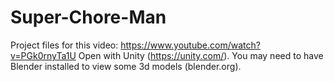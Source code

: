 # Super-Chore-Man

Project files for this video: https://www.youtube.com/watch?v=PGk0rnyTa1U
Open with Unity (https://unity.com/). You may need to have Blender installed to view some 3d models (blender.org).
